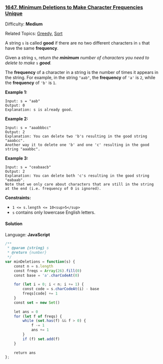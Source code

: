 ### [1647\. Minimum Deletions to Make Character Frequencies Unique](https://leetcode.com/problems/minimum-deletions-to-make-character-frequencies-unique/)

Difficulty: **Medium**  

Related Topics: [Greedy](https://leetcode.com/tag/greedy/), [Sort](https://leetcode.com/tag/sort/)


A string `s` is called **good** if there are no two different characters in `s` that have the same **frequency**.

Given a string `s`, return _the **minimum** number of characters you need to delete to make_ `s` _**good**._

The **frequency** of a character in a string is the number of times it appears in the string. For example, in the string `"aab"`, the **frequency** of `'a'` is `2`, while the **frequency** of `'b'` is `1`.

**Example 1:**

```
Input: s = "aab"
Output: 0
Explanation: s is already good.
```

**Example 2:**

```
Input: s = "aaabbbcc"
Output: 2
Explanation: You can delete two 'b's resulting in the good string "aaabcc".
Another way it to delete one 'b' and one 'c' resulting in the good string "aaabbc".
```

**Example 3:**

```
Input: s = "ceabaacb"
Output: 2
Explanation: You can delete both 'c's resulting in the good string "eabaab".
Note that we only care about characters that are still in the string at the end (i.e. frequency of 0 is ignored).
```

**Constraints:**

*   `1 <= s.length <= 10<sup>5</sup>`
*   `s` contains only lowercase English letters.


#### Solution

Language: **JavaScript**

```javascript
/**
 * @param {string} s
 * @return {number}
 */
var minDeletions = function(s) {
    const n = s.length
    const freqs = Array(26).fill(0)
    const base = 'a'.charCodeAt(0)
    
    for (let i = 0; i < n; i += 1) {
        const code = s.charCodeAt(i) - base
        freqs[code] += 1
    }
    const set = new Set()
    
    let ans = 0
    for (let f of freqs) {
        while (set.has(f) && f > 0) {
            f -= 1
            ans += 1
        }
        if (f) set.add(f)
    }
    
    return ans
};
```